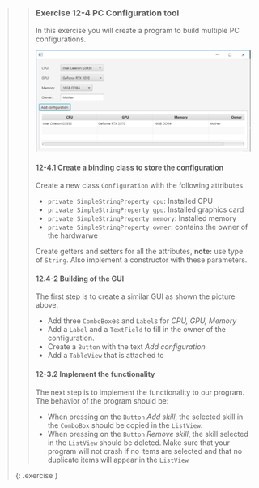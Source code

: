 >>### Exercise 12-4 PC Configuration tool
>>
>>In this exercise you will create a program to build multiple PC configurations. 
>>
>>![End result of ](images/exercise/week12/exercise_12-4-pcapplication.png)
>>
>>#### 12-4.1 Create a binding class to store the configuration
>> 
>> Create a new class `Configuration` with the following attributes
>>* `private SimpleStringProperty cpu`: Installed CPU
>>* `private SimpleStringProperty gpu`: Installed graphics card
>>* `private SimpleStringProperty memory`: Installed memory
>>* `private SimpleStringProperty owner`: contains the owner of the hardwarwe
>>
>> Create getters and setters for all the attributes, **note:** use type of `String`. Also implement a constructor with these parameters.
>>
>>#### 12.4-2 Building of the GUI
>>
>> The first step is to create a similar GUI as shown the picture above.
>>* Add three `ComboBox`es and `Label`s for *CPU, GPU, Memory*
>>* Add a `Label` and a `TextField` to fill in the owner of the configuration.
>>* Create a `Button` with the text *Add configuration*
>>* Add a `TableView` that is attached to 
>>
>>#### 12-3.2 Implement the functionality
>>
>> The next step is to implement the functionality to our program. The behavior of the program should be:
>>* When pressing on the `Button` *Add skill*, the selected skill in the `ComboBox` should be copied in the `ListView`.
>>* When pressing on the `Button` *Remove skill*, the skill selected in the `ListView` should be deleted.
>> Make sure that your program will not crash if no items are selected and that no duplicate items will appear in the `ListView`
>>
>{: .exercise }